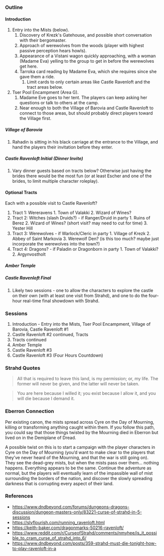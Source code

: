 

### Outline

#### Introduction

1. Entry into the Mists (below).
	1. Discovery of Krezk's Gatehouse, and possible short conversation with their bergomaster.
	2. Approach of werewolves from the woods (player with highest passive perception hears howls).
	2. Appearance of a Vistani wagon quickly approaching, with a woman (Madame Eva) yelling to the group to get in before the werewolves get here.
	3. Tarroka card reading by Madame Eva, which she requires since she gave them a ride.
		1. Limit cards to only certain areas like Castle Ravenloft and the tract areas below.
2. Tser Pool Encampment (Area G).
	1. Madame Eve goes to her tent. The players can keep asking her questions or talk to others at the camp.
	2. Near enough to both the Village of Barovia and Castle Ravenloft to connect to those areas, but should probably direct players toward the Village first.

##### Village of Barovia

1. Rahadin is sitting in his black carriage at the entrance to the Village, and hand the players their invitation before they enter.

##### Castle Ravenloft Initial (Dinner Invite)

1. Vary dinner guests based on tracts below? Otherwise just having the brides there would be the most fun (or at least Escher and one of the brides, to limit multiple character roleplay).

#### Optional Tracts
Each with a possible visit to Castle Ravenloft?

1. Tract 1: Wereravens
		1. Town of Valakki
		2. Wizard of Wines?
2. Tract 2: Witches (slash Druids?) - if Ranger/Druid in party
		1. Ruins of Berez
		2. Wizard of Wines? (short visit? may need to cut for time)
		3. Yester Hill
3. Tract 3: Werewolves - if Warlock/Cleric in party
		1. Village of Krezk
		2. Abbey of Saint Markovia
		3. Werewolf Den? (is this too much? maybe just incorporate the werewolves into the town?)
4. Tract 4: Dragons? - if Paladin or Dragonborn in party
		1. Town of Valakki?
		2. Argynvostholt

##### Amber Temple


##### Castle Ravenloft Final

1. Likely two sessions - one to allow the characters to explore the castle on their own (with at least one visit from Strahd), and one to do the four-hour real-time final showdown with Strahd.

### Sessions

1. Introduction - Entry into the Mists, Tser Pool Encampment, Village of Barovia, Castle Ravenloft #1
2. Castle Ravenloft #2 continued, Tracts
3. Tracts continued
4. Amber Temple
5. Castle Ravenloft #3
6. Castle Ravenloft #3 (Four Hours Countdown)

### Strahd Quotes

>All that is required to leave this land, is my permission; or, my life. The former will never be given, and the latter will never be taken.

>You are here because I willed it; you exist because I allow it, and you will die because I demand it.

### Eberron Connection

Per existing canon, the mists spread across Cyre on the Day of Mourning, killing or transforming anything caught within them. If you follow this path, you could say that those things twisted by the Mourning died in Eberron but lived on in the Demiplane of Dread.

A possible twist on this is to start a campaign with the player characters in Cyre on the Day of Mourning (you’d want to make clear to the players that they’ve never heard of the Mourning, and that the war is still going on). They see the dead-grey mists, but when the mists pass over them… nothing happens. Everything appears to be the same. Continue the adventure as normal, but the players will eventually learn of the impassible wall of mist surrounding the borders of the nation, and discover the slowly spreading darkness that is corrupting every aspect of their land.

### References

* https://www.dndbeyond.com/forums/dungeons-dragons-discussion/dungeon-masters-only/83221-curse-of-strahd-in-5-sessions
* https://slyflourish.com/running_ravenloft.html
* https://keith-baker.com/dragonmarks-50216-ravenloft/
* https://www.reddit.com/r/CurseofStrahd/comments/nmyhee/is_it_possible_to_cram_curse_of_strahd_into_6/
* https://www.dndbeyond.com/posts/359-strahd-must-die-tonight-how-to-play-ravenloft-in-a
